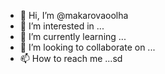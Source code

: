 - 👋 Hi, I’m @makarovaoolha
- 👀 I’m interested in ...
- 🌱 I’m currently learning ...
- 💞️ I’m looking to collaborate on ...
- 📫 How to reach me ...sd

<!---
makarovaoolha/makarovaoolha is a ✨ special ✨ repository because its `README.md` (this file) appears on your GitHub profile.
You can click the Preview link to take a look at your changes.
--->
